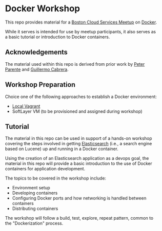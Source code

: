 # Docker Workshop

This repo provides material for a [Boston Cloud Services Meetup](http://www.meetup.com/Boston-cloud-services/) on [Docker](https://www.docker.com). 

While it serves is intended for use by meetup participants, it also serves as a basic tutorial or introduction to Docker containers.

## Acknowledgements

The material used within this repo is derived from prior work by [Peter Parente](https://github.com/parente) and [Guillermo Cabrera](http://github.com/gcabrera).

## Workshop Preparation

Choice one of the following approaches to establish a Docker environment:
  * [Local Vagrant](https://github.com/vinomaster/bcsm-dcw/blob/master/setup/vagrant-setup.md)
  * SoftLayer VM (to be provisioned and assigned during workshop)

## Tutorial
  
The material in this repo can be used in support of a hands-on workshop covering the steps involved in getting [Elasticsearch](http://www.elasticsearch.org/overview/elasticsearch) (i.e., a search engine based on Lucene) up and running in a Docker container. 

Using the creation of an Elasticsearch application as a devops goal, the material in this repo will provide a basic introduction to the use of Docker containers for application development. 

The topics to be covered in the workshop include:

* Environment setup
* Developing containers
* Configuring Docker ports and how networking is handled between containers
* Distributing containers

The workshop will follow a build, test, explore, repeat pattern, common to the "Dockerization" process.
